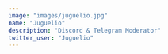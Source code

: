 ```yaml
---
image: "images/juguelio.jpg"
name: "Juguelio"
description: "Discord & Telegram Moderator"
twitter_user: "Juguelio"
---
```

